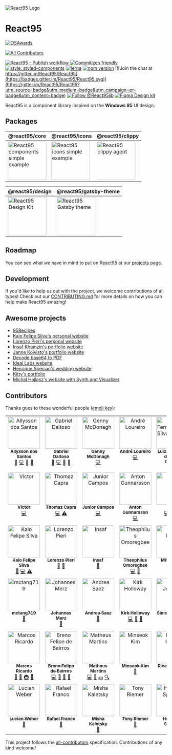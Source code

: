 ![React95 Logo](packages/design/logo/React95-clouds.png)

# React95

[![OSAwards](https://img.shields.io/badge/osawards-Fun%20side%20project%20of%20the%20year-brightgreen.svg)](https://twitter.com/ReactAmsterdam/status/1116707269956251648)

<!-- ALL-CONTRIBUTORS-BADGE:START - Do not remove or modify this section -->
[![All Contributors](https://img.shields.io/badge/all_contributors-42-orange.svg?style=flat-square)](#contributors)
<!-- ALL-CONTRIBUTORS-BADGE:END -->

[![React95 - Publish workflow](https://github.com/React95/React95/workflows/React95%20-%20Publish%20workflow/badge.svg)](https://github.com/React95/React95/actions)
[![Commitizen friendly](https://img.shields.io/badge/commitizen-friendly-brightgreen.svg)](http://commitizen.github.io/cz-cli/)
[![style: styled-components](https://img.shields.io/badge/style-%F0%9F%92%85%20styled--components-orange.svg?colorB=daa357&colorA=db748e)](https://github.com/styled-components/styled-components)
[![lerna](https://img.shields.io/badge/maintained%20with-lerna-cc00ff.svg)](https://lerna.js.org/)
[![npm version](https://badge.fury.io/js/%40react95%2Fcore.svg)](https://www.npmjs.com/package/@react95/core)
[![Join the chat at https://gitter.im/React95/React95](https://badges.gitter.im/React95/React95.svg)](https://gitter.im/React95/React95?utm_source=badge&utm_medium=badge&utm_campaign=pr-badge&utm_content=badge)
[![Follow @React95lib](https://img.shields.io/twitter/follow/React95lib)](https://twitter.com/intent/follow?screen_name=React95lib)
[![Figma Design kit](https://img.shields.io/badge/Figma-Design%20kit-blueviolet)](https://www.figma.com/file/2cbigNitjcruBDZT12ixIq/React95-Design-Kit)

React95 is a component library inspired on the **Windows 95** UI design.

## Packages

| @react95/core                                                                                                                                                                                                                                               | @react95/icons                                                                                                                                                                                                                                | @react95/clippy                                                                                                                                                                                                                 |
| ----------------------------------------------------------------------------------------------------------------------------------------------------------------------------------------------------------------------------------------------------------- | --------------------------------------------------------------------------------------------------------------------------------------------------------------------------------------------------------------------------------------------- | ------------------------------------------------------------------------------------------------------------------------------------------------------------------------------------------------------------------------------- |
| [<img height="120" alt="React95 components simple example" title="React95 components simple example" src="https://raw.githubusercontent.com/React95/React95/master/assets/components.png" />](https://github.com/React95/React95/tree/master/packages/core) | [<img height="120" alt="React95 icons simple example" title="React95 icons simple example" src="https://raw.githubusercontent.com/React95/React95/master/assets/icons.png" />](https://github.com/React95/React95/tree/master/packages/icons) | [<img height="120" alt="React95 clippy agent" title="React95 clippy agent" src="https://raw.githubusercontent.com/React95/React95/master/assets/clippy.gif" />](https://github.com/React95/React95/tree/master/packages/clippy) |

| @react95/design                                                                                                                                                                                                                | @react95/gatsby-theme                                                                                                                                                                                          |
| ------------------------------------------------------------------------------------------------------------------------------------------------------------------------------------------------------------------------------ | -------------------------------------------------------------------------------------------------------------------------------------------------------------------------------------------------------------- |
| [<img height="120" alt="React95 Design Kit" title="React95 Design Kit" src="https://raw.githubusercontent.com/React95/React95/master/assets/designkit.png" />](https://github.com/React95/React95/tree/master/packages/design) | [<img height="120" alt="React95 Gatsby theme" title="React95 Gatsby theme" src="https://raw.githubusercontent.com/React95/React95/master/assets/gatsby-theme.png" />](https://github.com/React95/gatsby-theme) |

## Roadmap

You can see what we have in mind to put on React95 at our [projects](https://github.com/React95/React95/projects) page.

## Development

If you'd like to help us out with the project, we welcome contributions of all types! Check out our [CONTRIBUTING.md](CONTRIBUTING.md) for more details on how you can help make React95 amazing!

## Awesome projects

- [95Recipes](https://github.com/ggdaltoso/95Recipes)
- [Kaio Felipe Silva's personal website](https://github.com/kaiofelipejs/kaiofelipejs.dev)
- [Lorenzo Pieri's personal website](https://github.com/LRNZ09/lrnz09.github.io)
- [Insaf Khamzin's portfolio website](https://github.com/InsafKhamzin/portfolio)
- [Janne Koivisto's portfolio website](https://janneilkka.com)
- [Decode base64 to PDF](https://base64.rafaelfranco.com/)
- [Ideal Labs website](https://github.com/ideal-lab5/website)
- [Henrique Specian's wedding website](https://github.com/henriquespecian/casamento-nextjs)
- [Kitty's portfolio](https://hawwokitty.github.io/my-portfolio/)
- [Michal Hajlasz's website with Synth and Visualizer](https://michalh.vercel.app/)

## Contributors

Thanks goes to these wonderful people ([emoji key](https://github.com/kentcdodds/all-contributors#emoji-key)):

<!-- ALL-CONTRIBUTORS-LIST:START - Do not remove or modify this section -->
<!-- prettier-ignore-start -->
<!-- markdownlint-disable -->
<table>
  <tbody>
    <tr>
      <td align="center" valign="top" width="14.28%"><a href="https://allysson.me/"><img src="https://avatars1.githubusercontent.com/u/13424727?v=4?s=100" width="100px;" alt="Allysson dos Santos"/><br /><sub><b>Allysson dos Santos</b></sub></a><br /><a href="https://github.com/React95/React95/commits?author=allyssonsantos" title="Documentation">📖</a> <a href="https://github.com/React95/React95/commits?author=allyssonsantos" title="Code">💻</a> <a href="#ideas-allyssonsantos" title="Ideas, Planning, & Feedback">🤔</a> <a href="https://github.com/React95/React95/pulls?q=is%3Apr+reviewed-by%3Aallyssonsantos" title="Reviewed Pull Requests">👀</a></td>
      <td align="center" valign="top" width="14.28%"><a href="https://github.com/ggdaltoso"><img src="https://avatars0.githubusercontent.com/u/6536985?v=4?s=100" width="100px;" alt="Gabriel Daltoso"/><br /><sub><b>Gabriel Daltoso</b></sub></a><br /><a href="https://github.com/React95/React95/commits?author=ggdaltoso" title="Documentation">📖</a> <a href="https://github.com/React95/React95/commits?author=ggdaltoso" title="Code">💻</a> <a href="#ideas-ggdaltoso" title="Ideas, Planning, & Feedback">🤔</a> <a href="https://github.com/React95/React95/pulls?q=is%3Apr+reviewed-by%3Aggdaltoso" title="Reviewed Pull Requests">👀</a></td>
      <td align="center" valign="top" width="14.28%"><a href="https://github.com/gennymcdonagh"><img src="https://avatars1.githubusercontent.com/u/25296442?v=4?s=100" width="100px;" alt="Genny McDonagh"/><br /><sub><b>Genny McDonagh</b></sub></a><br /><a href="https://github.com/React95/React95/commits?author=gennymcdonagh" title="Code">💻</a></td>
      <td align="center" valign="top" width="14.28%"><a href="https://github.com/andreloureiro"><img src="https://avatars0.githubusercontent.com/u/2106717?v=4?s=100" width="100px;" alt="André Loureiro"/><br /><sub><b>André Loureiro</b></sub></a><br /><a href="https://github.com/React95/React95/commits?author=andreloureiro" title="Code">💻</a></td>
      <td align="center" valign="top" width="14.28%"><a href="http://cieslak.dev"><img src="https://avatars0.githubusercontent.com/u/14146176?v=4?s=100" width="100px;" alt="Luiz Fernando da Silva Cieslak"/><br /><sub><b>Luiz Fernando da Silva Cieslak</b></sub></a><br /><a href="https://github.com/React95/React95/commits?author=luizcieslak" title="Documentation">📖</a> <a href="#ideas-luizcieslak" title="Ideas, Planning, & Feedback">🤔</a></td>
      <td align="center" valign="top" width="14.28%"><a href="https://github.com/lukehorvat"><img src="https://avatars2.githubusercontent.com/u/1034878?v=4?s=100" width="100px;" alt="Luke Horvat"/><br /><sub><b>Luke Horvat</b></sub></a><br /><a href="https://github.com/React95/React95/commits?author=lukehorvat" title="Documentation">📖</a></td>
      <td align="center" valign="top" width="14.28%"><a href="https://github.com/oddisland"><img src="https://avatars2.githubusercontent.com/u/20609161?v=4?s=100" width="100px;" alt="Blood Boy"/><br /><sub><b>Blood Boy</b></sub></a><br /><a href="https://github.com/React95/React95/commits?author=oddisland" title="Code">💻</a></td>
    </tr>
    <tr>
      <td align="center" valign="top" width="14.28%"><a href="https://twitter.com/HelloVictorWang"><img src="https://avatars3.githubusercontent.com/u/12963675?v=4?s=100" width="100px;" alt="Victor"/><br /><sub><b>Victor</b></sub></a><br /><a href="https://github.com/React95/React95/commits?author=beizhedenglong" title="Code">💻</a></td>
      <td align="center" valign="top" width="14.28%"><a href="https://stackoverflow.com/users/6061376/thomaz-capra?tab=profile"><img src="https://avatars2.githubusercontent.com/u/13137325?v=4?s=100" width="100px;" alt="Thomaz Capra"/><br /><sub><b>Thomaz Capra</b></sub></a><br /><a href="https://github.com/React95/React95/commits?author=thomazcapra" title="Code">💻</a> <a href="https://github.com/React95/React95/commits?author=thomazcapra" title="Tests">⚠️</a></td>
      <td align="center" valign="top" width="14.28%"><a href="https://github.com/accuvit"><img src="https://avatars0.githubusercontent.com/u/19792530?v=4?s=100" width="100px;" alt="Junior Campos"/><br /><sub><b>Junior Campos</b></sub></a><br /><a href="https://github.com/React95/React95/commits?author=accuvit" title="Code">💻</a></td>
      <td align="center" valign="top" width="14.28%"><a href="http://antongunnarsson.com"><img src="https://avatars2.githubusercontent.com/u/6201720?v=4?s=100" width="100px;" alt="Anton Gunnarsson"/><br /><sub><b>Anton Gunnarsson</b></sub></a><br /><a href="https://github.com/React95/React95/commits?author=anton-g" title="Code">💻</a></td>
      <td align="center" valign="top" width="14.28%"><a href="http://mikegsrv.ru"><img src="https://avatars1.githubusercontent.com/u/15021175?v=4?s=100" width="100px;" alt="Mike"/><br /><sub><b>Mike</b></sub></a><br /><a href="https://github.com/React95/React95/commits?author=mikegsrv" title="Code">💻</a> <a href="https://github.com/React95/React95/commits?author=mikegsrv" title="Tests">⚠️</a> <a href="https://github.com/React95/React95/issues?q=author%3Amikegsrv" title="Bug reports">🐛</a></td>
      <td align="center" valign="top" width="14.28%"><a href="https://twitter.com/drosenwasser"><img src="https://avatars2.githubusercontent.com/u/972891?v=4?s=100" width="100px;" alt="Daniel Rosenwasser"/><br /><sub><b>Daniel Rosenwasser</b></sub></a><br /><a href="https://github.com/React95/React95/issues?q=author%3ADanielRosenwasser" title="Bug reports">🐛</a> <a href="https://github.com/React95/React95/commits?author=DanielRosenwasser" title="Documentation">📖</a> <a href="https://github.com/React95/React95/commits?author=DanielRosenwasser" title="Code">💻</a> <a href="https://github.com/React95/React95/commits?author=DanielRosenwasser" title="Tests">⚠️</a></td>
      <td align="center" valign="top" width="14.28%"><a href="https://github.com/ddsilva"><img src="https://avatars1.githubusercontent.com/u/755101?v=4?s=100" width="100px;" alt="Daniel Silva"/><br /><sub><b>Daniel Silva</b></sub></a><br /><a href="https://github.com/React95/React95/commits?author=ddsilva" title="Tests">⚠️</a></td>
    </tr>
    <tr>
      <td align="center" valign="top" width="14.28%"><a href="http://kaiofelipejs.dev"><img src="https://avatars2.githubusercontent.com/u/41922744?v=4?s=100" width="100px;" alt="Kaio Felipe Silva"/><br /><sub><b>Kaio Felipe Silva</b></sub></a><br /><a href="https://github.com/React95/React95/commits?author=kaiofelipejs" title="Documentation">📖</a> <a href="https://github.com/React95/React95/commits?author=kaiofelipejs" title="Code">💻</a> <a href="https://github.com/React95/React95/commits?author=kaiofelipejs" title="Tests">⚠️</a></td>
      <td align="center" valign="top" width="14.28%"><a href="https://github.com/LRNZ09"><img src="https://avatars2.githubusercontent.com/u/13508373?v=4?s=100" width="100px;" alt="Lorenzo Pieri"/><br /><sub><b>Lorenzo Pieri</b></sub></a><br /><a href="https://github.com/React95/React95/commits?author=LRNZ09" title="Documentation">📖</a> <a href="#question-LRNZ09" title="Answering Questions">💬</a></td>
      <td align="center" valign="top" width="14.28%"><a href="http://insafkhamzin.com"><img src="https://avatars3.githubusercontent.com/u/27154217?v=4?s=100" width="100px;" alt="Insaf"/><br /><sub><b>Insaf</b></sub></a><br /><a href="https://github.com/React95/React95/commits?author=InsafKhamzin" title="Documentation">📖</a></td>
      <td align="center" valign="top" width="14.28%"><a href="https://theoomoregbee.me"><img src="https://avatars3.githubusercontent.com/u/10440327?v=4?s=100" width="100px;" alt="Theophilus Omoregbee"/><br /><sub><b>Theophilus Omoregbee</b></sub></a><br /><a href="https://github.com/React95/React95/commits?author=theoomoregbee" title="Code">💻</a> <a href="https://github.com/React95/React95/issues?q=author%3Atheoomoregbee" title="Bug reports">🐛</a></td>
      <td align="center" valign="top" width="14.28%"><a href="https://github.com/belakm"><img src="https://avatars2.githubusercontent.com/u/13392444?v=4?s=100" width="100px;" alt="Mitja Belak"/><br /><sub><b>Mitja Belak</b></sub></a><br /><a href="https://github.com/React95/React95/issues?q=author%3Abelakm" title="Bug reports">🐛</a> <a href="https://github.com/React95/React95/commits?author=belakm" title="Code">💻</a></td>
      <td align="center" valign="top" width="14.28%"><a href="http://janneilkka.com"><img src="https://avatars3.githubusercontent.com/u/49063172?v=4?s=100" width="100px;" alt="janneilkka"/><br /><sub><b>janneilkka</b></sub></a><br /><a href="#design-janneilkka" title="Design">🎨</a> <a href="#ideas-janneilkka" title="Ideas, Planning, & Feedback">🤔</a></td>
      <td align="center" valign="top" width="14.28%"><a href="http://tominasweb.com"><img src="https://avatars1.githubusercontent.com/u/32068891?v=4?s=100" width="100px;" alt="Tomas Nasjleti"/><br /><sub><b>Tomas Nasjleti</b></sub></a><br /><a href="https://github.com/React95/React95/commits?author=TomAndril" title="Documentation">📖</a></td>
    </tr>
    <tr>
      <td align="center" valign="top" width="14.28%"><a href="https://github.com/mctang719"><img src="https://avatars0.githubusercontent.com/u/17521191?v=4?s=100" width="100px;" alt="mctang719"/><br /><sub><b>mctang719</b></sub></a><br /><a href="https://github.com/React95/React95/issues?q=author%3Amctang719" title="Bug reports">🐛</a></td>
      <td align="center" valign="top" width="14.28%"><a href="https://github.com/JohannesMerz"><img src="https://avatars.githubusercontent.com/u/11529353?v=4?s=100" width="100px;" alt="Johannes Merz"/><br /><sub><b>Johannes Merz</b></sub></a><br /><a href="https://github.com/React95/React95/issues?q=author%3AJohannesMerz" title="Bug reports">🐛</a></td>
      <td align="center" valign="top" width="14.28%"><a href="https://github.com/sparky-raccoon"><img src="https://avatars.githubusercontent.com/u/16033537?v=4?s=100" width="100px;" alt="Andrea Saez"/><br /><sub><b>Andrea Saez</b></sub></a><br /><a href="https://github.com/React95/React95/issues?q=author%3Asparky-raccoon" title="Bug reports">🐛</a></td>
      <td align="center" valign="top" width="14.28%"><a href="https://github.com/kirkobyte"><img src="https://avatars.githubusercontent.com/u/6798667?v=4?s=100" width="100px;" alt="Kirk Holloway"/><br /><sub><b>Kirk Holloway</b></sub></a><br /><a href="https://github.com/React95/React95/commits?author=kirkobyte" title="Code">💻</a> <a href="https://github.com/React95/React95/commits?author=kirkobyte" title="Documentation">📖</a> <a href="#ideas-kirkobyte" title="Ideas, Planning, & Feedback">🤔</a></td>
      <td align="center" valign="top" width="14.28%"><a href="https://www.bojagi.io"><img src="https://avatars.githubusercontent.com/u/1235818?v=4?s=100" width="100px;" alt="Simon Jentsch"/><br /><sub><b>Simon Jentsch</b></sub></a><br /><a href="#infra-tchock" title="Infrastructure (Hosting, Build-Tools, etc)">🚇</a></td>
      <td align="center" valign="top" width="14.28%"><a href="https://sime.net.au/"><img src="https://avatars.githubusercontent.com/u/216917?v=4?s=100" width="100px;" alt="Simon Males"/><br /><sub><b>Simon Males</b></sub></a><br /><a href="#infra-sime" title="Infrastructure (Hosting, Build-Tools, etc)">🚇</a></td>
      <td align="center" valign="top" width="14.28%"><a href="https://kembreyfarquhar.com"><img src="https://avatars.githubusercontent.com/u/47987809?v=4?s=100" width="100px;" alt="Katie Embrey-Farquhar"/><br /><sub><b>Katie Embrey-Farquhar</b></sub></a><br /><a href="https://github.com/React95/React95/commits?author=kembreyfarquhar" title="Code">💻</a> <a href="https://github.com/React95/React95/issues?q=author%3Akembreyfarquhar" title="Bug reports">🐛</a></td>
    </tr>
    <tr>
      <td align="center" valign="top" width="14.28%"><a href="https://www.linkedin.com/in/marcosricardo0101/"><img src="https://avatars.githubusercontent.com/u/27781419?v=4?s=100" width="100px;" alt="Marcos Ricardo"/><br /><sub><b>Marcos Ricardo</b></sub></a><br /><a href="https://github.com/React95/React95/commits?author=mavericardo" title="Documentation">📖</a> <a href="https://github.com/React95/React95/issues?q=author%3Amavericardo" title="Bug reports">🐛</a> <a href="#infra-mavericardo" title="Infrastructure (Hosting, Build-Tools, etc)">🚇</a> <a href="#maintenance-mavericardo" title="Maintenance">🚧</a></td>
      <td align="center" valign="top" width="14.28%"><a href="https://github.com/felipsbreno"><img src="https://avatars.githubusercontent.com/u/50807243?v=4?s=100" width="100px;" alt="Breno Felipe de Bairros"/><br /><sub><b>Breno Felipe de Bairros</b></sub></a><br /><a href="https://github.com/React95/React95/commits?author=felipsbreno" title="Code">💻</a> <a href="#ideas-felipsbreno" title="Ideas, Planning, & Feedback">🤔</a> <a href="#question-felipsbreno" title="Answering Questions">💬</a> <a href="https://github.com/React95/React95/commits?author=felipsbreno" title="Documentation">📖</a></td>
      <td align="center" valign="top" width="14.28%"><a href="https://mmartins.vercel.app/"><img src="https://avatars.githubusercontent.com/u/46993493?v=4?s=100" width="100px;" alt="Matheus Martins"/><br /><sub><b>Matheus Martins</b></sub></a><br /><a href="https://github.com/React95/React95/commits?author=mmartinsolliv" title="Code">💻</a> <a href="#ideas-mmartinsolliv" title="Ideas, Planning, & Feedback">🤔</a> <a href="#financial-mmartinsolliv" title="Financial">💵</a> <a href="#fundingFinding-mmartinsolliv" title="Funding Finding">🔍</a></td>
      <td align="center" valign="top" width="14.28%"><a href="https://github.com/cybaj"><img src="https://avatars.githubusercontent.com/u/11937687?v=4?s=100" width="100px;" alt="Minseok Kim"/><br /><sub><b>Minseok Kim</b></sub></a><br /><a href="https://github.com/React95/React95/commits?author=cybaj" title="Documentation">📖</a></td>
      <td align="center" valign="top" width="14.28%"><a href="https://github.com/Mrpanquecas"><img src="https://avatars.githubusercontent.com/u/10724552?v=4?s=100" width="100px;" alt="Ricardo Costa"/><br /><sub><b>Ricardo Costa</b></sub></a><br /><a href="https://github.com/React95/React95/issues?q=author%3AMrpanquecas" title="Bug reports">🐛</a></td>
      <td align="center" valign="top" width="14.28%"><a href="https://github.com/ezzcodeezzlife"><img src="https://avatars.githubusercontent.com/u/64021988?v=4?s=100" width="100px;" alt="fabi.s"/><br /><sub><b>fabi.s</b></sub></a><br /><a href="https://github.com/React95/React95/commits?author=ezzcodeezzlife" title="Documentation">📖</a></td>
      <td align="center" valign="top" width="14.28%"><a href="https://joshuaghali.com"><img src="https://avatars.githubusercontent.com/u/11557261?v=4?s=100" width="100px;" alt="Joshua Ghali"/><br /><sub><b>Joshua Ghali</b></sub></a><br /><a href="https://github.com/React95/React95/issues?q=author%3Ajjghali" title="Bug reports">🐛</a></td>
    </tr>
    <tr>
      <td align="center" valign="top" width="14.28%"><a href="https://weber.xyz"><img src="https://avatars.githubusercontent.com/u/7360204?v=4?s=100" width="100px;" alt="Lucian Weber"/><br /><sub><b>Lucian Weber</b></sub></a><br /><a href="https://github.com/React95/React95/issues?q=author%3Alucianweber" title="Bug reports">🐛</a></td>
      <td align="center" valign="top" width="14.28%"><a href="https://rafaelfranco.com"><img src="https://avatars.githubusercontent.com/u/19496473?v=4?s=100" width="100px;" alt="Rafael Franco"/><br /><sub><b>Rafael Franco</b></sub></a><br /><a href="https://github.com/React95/React95/issues?q=author%3Arfoel" title="Bug reports">🐛</a></td>
      <td align="center" valign="top" width="14.28%"><a href="https://github.com/mmkal"><img src="https://avatars.githubusercontent.com/u/15040698?v=4?s=100" width="100px;" alt="Misha Kaletsky"/><br /><sub><b>Misha Kaletsky</b></sub></a><br /><a href="https://github.com/React95/React95/issues?q=author%3Ammkal" title="Bug reports">🐛</a></td>
      <td align="center" valign="top" width="14.28%"><a href="https://github.com/driemworks"><img src="https://avatars.githubusercontent.com/u/17711620?v=4?s=100" width="100px;" alt="Tony Riemer"/><br /><sub><b>Tony Riemer</b></sub></a><br /><a href="https://github.com/React95/React95/commits?author=driemworks" title="Documentation">📖</a></td>
      <td align="center" valign="top" width="14.28%"><a href="https://github.com/henriquespecian"><img src="https://avatars.githubusercontent.com/u/27703331?v=4?s=100" width="100px;" alt="Henrique Specian"/><br /><sub><b>Henrique Specian</b></sub></a><br /><a href="https://github.com/React95/React95/commits?author=henriquespecian" title="Documentation">📖</a></td>
      <td align="center" valign="top" width="14.28%"><a href="https://github.com/izwb003"><img src="https://avatars.githubusercontent.com/u/29999036?v=4?s=100" width="100px;" alt="Steven Song"/><br /><sub><b>Steven Song</b></sub></a><br /><a href="https://github.com/React95/React95/commits?author=izwb003" title="Documentation">📖</a></td>
      <td align="center" valign="top" width="14.28%"><a href="https://github.com/hawwokitty"><img src="https://avatars.githubusercontent.com/u/157686600?v=4?s=100" width="100px;" alt="Kitty"/><br /><sub><b>Kitty</b></sub></a><br /><a href="https://github.com/React95/React95/issues?q=author%3Ahawwokitty" title="Bug reports">🐛</a> <a href="#ideas-hawwokitty" title="Ideas, Planning, & Feedback">🤔</a> <a href="https://github.com/React95/React95/commits?author=hawwokitty" title="Documentation">📖</a></td>
    </tr>
  </tbody>
</table>

<!-- markdownlint-restore -->
<!-- prettier-ignore-end -->

<!-- ALL-CONTRIBUTORS-LIST:END -->

This project follows the [all-contributors](https://github.com/kentcdodds/all-contributors) specification. Contributions of any kind welcome!
